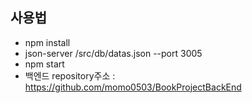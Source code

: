 ## 사용법
- npm install
- json-server /src/db/datas.json --port 3005
- npm start
- 백엔드 repository주소 : https://github.com/momo0503/BookProjectBackEnd

